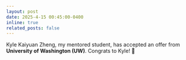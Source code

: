 ```yaml
---
layout: post
date: 2025-4-15 00:45:00-0400
inline: true
related_posts: false
---
```


Kyle Kaiyuan Zheng, my mentored student, has accepted an offer from **University of Washington (UW)**. Congrats to Kyle! :cowboy_hat_face:


